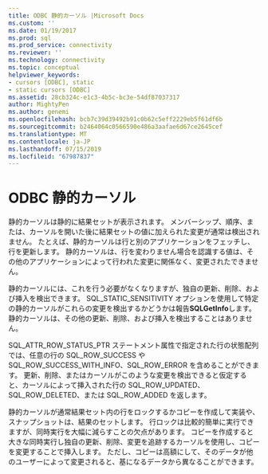 ```yaml
---
title: ODBC 静的カーソル |Microsoft Docs
ms.custom: ''
ms.date: 01/19/2017
ms.prod: sql
ms.prod_service: connectivity
ms.reviewer: ''
ms.technology: connectivity
ms.topic: conceptual
helpviewer_keywords:
- cursors [ODBC], static
- static cursors [ODBC]
ms.assetid: 28cb324c-e1c3-4b5c-bc3e-54df87037317
author: MightyPen
ms.author: genemi
ms.openlocfilehash: bcb7c39d39492b91c0b62c5eff2229eb5f61df6b
ms.sourcegitcommit: b2464064c0566590e486a3aafae6d67ce2645cef
ms.translationtype: MT
ms.contentlocale: ja-JP
ms.lasthandoff: 07/15/2019
ms.locfileid: "67987837"
---
```

# <a name="odbc-static-cursors"></a>ODBC 静的カーソル
静的カーソルは静的に結果セットが表示されます。 メンバーシップ、順序、または、カーソルを開いた後に結果セットの値に加えられた変更が通常は検出されません。 たとえば、静的カーソルは行と別のアプリケーションをフェッチし、行を更新します。 静的カーソルは、行を変わりません場合を認識する値は、その他のアプリケーションによって行われた変更に関係なく、変更されたできません。  
  
 静的カーソルには、これを行う必要がなくなりますが、独自の更新、削除、および挿入を検出できます。 SQL_STATIC_SENSITIVITY オプションを使用して特定の静的カーソルがこれらの変更を検出するかどうかは報告**SQLGetInfo**します。 静的カーソルは、その他の更新、削除、および挿入を検出することはありません。  
  
 SQL_ATTR_ROW_STATUS_PTR ステートメント属性で指定された行の状態配列では、任意の行の SQL_ROW_SUCCESS や SQL_ROW_SUCCESS_WITH_INFO、SQL_ROW_ERROR を含めることができます。 更新、削除、またはカーソルがこのような変更を検出できると仮定すると、カーソルによって挿入された行の SQL_ROW_UPDATED、SQL_ROW_DELETED、または SQL_ROW_ADDED を返します。  
  
 静的カーソルが通常結果セット内の行をロックするかコピーを作成して実装や、スナップショットは、結果のセットします。 行ロックは比較的簡単に実行できますが、同時実行を大幅に減らすことの欠点があります。 コピーを作成すると大きな同時実行し独自の更新、削除、変更を追跡するカーソルを使用し、コピーを変更することで挿入します。 ただし、コピーは高額にして、そのデータが他のユーザーによって変更されると、基になるデータから異なることができます。
